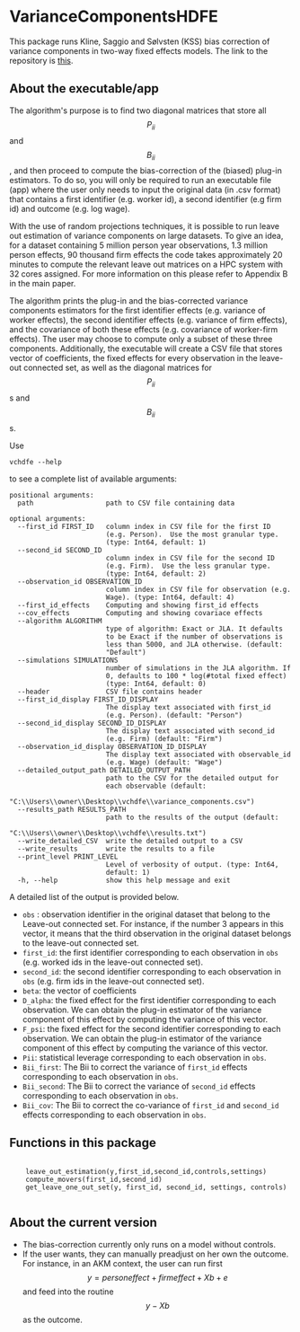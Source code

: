 

# VarianceComponentsHDFE

This package runs Kline, Saggio and Sølvsten (KSS) bias correction of variance components in two-way fixed effects models. The link to the repository is [this]( https://github.com/HighDimensionalEconLab/VarianceComponentsHDFE.jl).


## About the executable/app

The algorithm's purpose is to find two diagonal matrices that store all $$P_{ii}$$ and $$B_{ii}$$, and then proceed to compute the bias-correction of the (biased) plug-in estimators. To do so, you will only be required to run an executable file (app) where the user only needs to input the original data (in .csv format) that contains a first identifier (e.g. worker id), a second identifier (e.g firm id) and outcome (e.g. log wage).

With the use of random projections techniques, it is possible to run leave out estimation of variance components on large datasets. To give an idea, for a dataset containing 5 million person year observations, 1.3 million person effects, 90 thousand firm effects the code takes approximately 20 minutes to compute the relevant leave out matrices on a HPC system with 32 cores assigned. For more information on this please refer to Appendix B in the main paper. 

The algorithm prints the plug-in and the bias-corrected variance components estimators for the first identifier effects (e.g. variance of worker effects), the second identifier effects (e.g. variance of firm effects), and the covariance of both these effects (e.g. covariance of worker-firm effects). The user may choose to compute only a subset of these three components. Additionally, the executable will create a CSV file that stores vector of coefficients, the fixed effects for every observation in the leave-out connected set, as well as the diagonal matrices for $$P_{ii}$$s and $$B_{ii}$$s.

Use 

```
vchdfe --help
```

to see a complete list of available arguments:
  
    positional arguments:
      path                  path to CSV file containing data

    optional arguments:
      --first_id FIRST_ID   column index in CSV file for the first ID
                            (e.g. Person).  Use the most granular type.
                            (type: Int64, default: 1)
      --second_id SECOND_ID
                            column index in CSV file for the second ID
                            (e.g. Firm).  Use the less granular type.
                            (type: Int64, default: 2)
      --observation_id OBSERVATION_ID
                            column index in CSV file for observation (e.g.
                            Wage). (type: Int64, default: 4)
      --first_id_effects    Computing and showing first_id effects
      --cov_effects         Computing and showing covariace effects
      --algorithm ALGORITHM
                            type of algorithm: Exact or JLA. It defaults
                            to be Exact if the number of observations is
                            less than 5000, and JLA otherwise. (default:
                            "Default")
      --simulations SIMULATIONS
                            number of simulations in the JLA algorithm. If
                            0, defaults to 100 * log(#total fixed effect)
                            (type: Int64, default: 0)
      --header              CSV file contains header
      --first_id_display FIRST_ID_DISPLAY
                            The display text associated with first_id
                            (e.g. Person). (default: "Person")
      --second_id_display SECOND_ID_DISPLAY
                            The display text associated with second_id
                            (e.g. Firm) (default: "Firm")
      --observation_id_display OBSERVATION_ID_DISPLAY
                            The display text associated with observable_id
                            (e.g. Wage) (default: "Wage")
      --detailed_output_path DETAILED_OUTPUT_PATH
                            path to the CSV for the detailed output for
                            each observable (default:
                            "C:\\Users\\owner\\Desktop\\vchdfe\\variance_components.csv")
      --results_path RESULTS_PATH
                            path to the results of the output (default:
                            "C:\\Users\\owner\\Desktop\\vchdfe\\results.txt")
      --write_detailed_CSV  write the detailed output to a CSV
      --write_results       write the results to a file
      --print_level PRINT_LEVEL
                            Level of verbosity of output. (type: Int64,
                            default: 1)
      -h, --help            show this help message and exit
      
      
A detailed list of the output is provided below.
                      
                           
- `obs` : observation identifier in the original dataset that belong to the Leave-out connected set. For instance, if the number 3 appears in this vector, it means that the third observation in the original dataset belongs to the leave-out connected set. 
- `first_id`: the first identifier corresponding to each observation in `obs` (e.g. worked ids in the leave-out connected set).
- `second_id`: the second identifier corresponding to each observation in `obs` (e.g. firm ids in the leave-out connected set).
- `beta`: the vector of coefficients
- `D_alpha`: the fixed effect for the first identifier corresponding to each observation. We can obtain the plug-in estimator of the variance component of this effect by computing the variance of this vector.
- `F_psi`: the fixed effect for the second identifier corresponding to each observation. We can obtain the plug-in estimator of the variance component of this effect by computing the variance of this vector.
- `Pii`: statistical leverage corresponding to each observation in `obs`.
- `Bii_first`: The Bii to correct the variance of `first_id` effects corresponding to each observation in `obs`.
- `Bii_second`: The Bii to correct the variance of `second_id` effects corresponding to each observation in `obs`.
- `Bii_cov`: The Bii to correct the co-variance of `first_id` and `second_id` effects corresponding to each observation in `obs`.

## Functions in this package

```@docs

    leave_out_estimation(y,first_id,second_id,controls,settings)
    compute_movers(first_id,second_id)
    get_leave_one_out_set(y, first_id, second_id, settings, controls)
    
```


## About the current version


- The bias-correction currently only runs on a model without controls.
- If the user wants, they can manually preadjust on her own the outcome. For instance, in an AKM context, the user can run first
    $$y = person effect + firm effect + Xb + e$$ and feed into the routine $$y-Xb$$ as the outcome.
